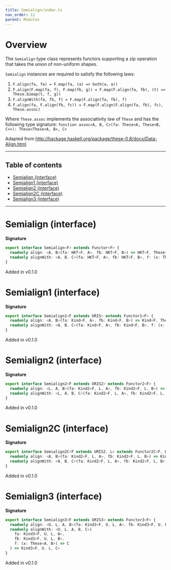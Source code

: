 ```yaml
---
title: Semialign/index.ts
nav_order: 11
parent: Modules
---
```


# Overview

The `Semialign` type class represents functors supporting a zip operation that takes the
union of non-uniform shapes.

`Semialign` instances are required to satisfy the following laws:

1. `F.align(fa, fa) = F.map(fa, (a) => both(a, a))`
2. `F.align(F.map(fa, f), F.map(fb, g)) = F.map(F.align(fa, fb), (t) => These.bimap(t, f, g))`
3. `F.alignWith(fa, fb, f) = F.map(F.align(fa, fb), f)`
4. `F.align(fa, F.align(fb, fc)) = F.map(F.align(F.align(fa, fb), fc), These.assoc)`

Where `These.assoc` implements the associativity law of `These` and has the following type signature:
`function assoc<A, B, C>(fa: These<A, These<B, C>>): These<These<A, B>, C>`

Adapted from http://hackage.haskell.org/package/these-0.8/docs/Data-Align.html

---

<h2 class="text-delta">Table of contents</h2>

- [Semialign (interface)](#semialign-interface)
- [Semialign1 (interface)](#semialign1-interface)
- [Semialign2 (interface)](#semialign2-interface)
- [Semialign2C (interface)](#semialign2c-interface)
- [Semialign3 (interface)](#semialign3-interface)

---

# Semialign (interface)

**Signature**

```ts
export interface Semialign<F> extends Functor<F> {
  readonly align: <A, B>(fa: HKT<F, A>, fb: HKT<F, B>) => HKT<F, These<A, B>>
  readonly alignWith: <A, B, C>(fa: HKT<F, A>, fb: HKT<F, B>, f: (x: These<A, B>) => C) => HKT<F, C>
}
```

Added in v0.1.0

# Semialign1 (interface)

**Signature**

```ts
export interface Semialign1<F extends URIS> extends Functor1<F> {
  readonly align: <A, B>(fa: Kind<F, A>, fb: Kind<F, B>) => Kind<F, These<A, B>>
  readonly alignWith: <A, B, C>(fa: Kind<F, A>, fb: Kind<F, B>, f: (x: These<A, B>) => C) => Kind<F, C>
}
```

Added in v0.1.0

# Semialign2 (interface)

**Signature**

```ts
export interface Semialign2<F extends URIS2> extends Functor2<F> {
  readonly align: <L, A, B>(fa: Kind2<F, L, A>, fb: Kind2<F, L, B>) => Kind2<F, L, These<A, B>>
  readonly alignWith: <L, A, B, C>(fa: Kind2<F, L, A>, fb: Kind2<F, L, B>, f: (x: These<A, B>) => C) => Kind2<F, L, C>
}
```

Added in v0.1.0

# Semialign2C (interface)

**Signature**

```ts
export interface Semialign2C<F extends URIS2, L> extends Functor2C<F, L> {
  readonly align: <A, B>(fa: Kind2<F, L, A>, fb: Kind2<F, L, B>) => Kind2<F, L, These<A, B>>
  readonly alignWith: <A, B, C>(fa: Kind2<F, L, A>, fb: Kind2<F, L, B>, f: (x: These<A, B>) => C) => Kind2<F, L, C>
}
```

Added in v0.1.0

# Semialign3 (interface)

**Signature**

```ts
export interface Semialign3<F extends URIS3> extends Functor3<F> {
  readonly align: <U, L, A, B>(fa: Kind3<F, U, L, A>, fb: Kind3<F, U, L, B>) => Kind3<F, U, L, These<A, B>>
  readonly alignWith: <U, L, A, B, C>(
    fa: Kind3<F, U, L, A>,
    fb: Kind3<F, U, L, B>,
    f: (x: These<A, B>) => C
  ) => Kind3<F, U, L, C>
}
```

Added in v0.1.0
